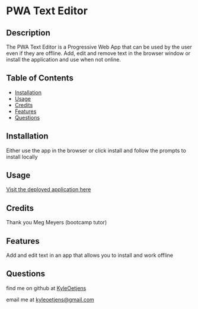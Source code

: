 # PWA Text Editor

## Description  

The PWA Text Editor is a Progressive Web App that can be used by the user even if they are offline. Add, edit and remove text in the browser window or install the application and use when not online.

## Table of Contents

- [Installation](#installation)
- [Usage](#usage)
- [Credits](#credits)
- [Features](#features)
- [Questions](#questions)


## Installation

Either use the app in the browser or click install and follow the prompts to install locally

## Usage
[Visit the deployed application here](hhttps://pwa-text-editor-123.herokuapp.com/)

## Credits  

Thank you Meg Meyers (bootcamp tutor)


## Features  

Add and edit text in an app that allows you to install and work offline


## Questions
find me on github at [KyleOetjens](https://github.com/KyleOetjens)  
  
email me at kyleoetjens@gmail.com